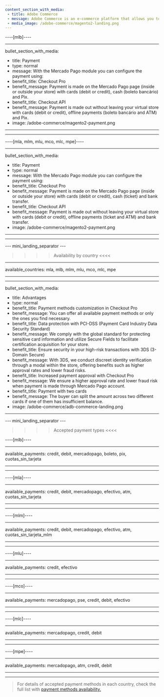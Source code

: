```yaml
---
content_section_with_media:
 - title: Adobe Commerce
 - message: Adobe Commerce is an e-commerce platform that allows you to create a customizable online store, ideal for large companies that want to offer a unique experience. Adobe Commerce is the latest version of this platform, offering a user-friendly interface, higher speed, built-in cache cleaning support, and more stability.
 - media_image: /adobe-commerce/magento2-landing.png 
---
```

 
----[mlb]---- 

---
bullet_section_with_media:
 - title: Payment
 - type: normal
 - message: With the Mercado Pago module you can configure the payment using:
 - benefit_title: Checkout Pro
 - benefit_message: Payment is made on the Mercado Pago page (inside or outside your store) with cards (debit or credit), cash (boleto bancário) and Pix.
 - benefit_title: Checkout API
 - benefit_message: Payment is made out without leaving your virtual store with cards (debit or credit), offline payments (boleto bancário and ATM) and Pix.
 - image: /adobe-commerce/magento2-payment.png 
---
------------

----[mla, mlm, mlu, mco, mlc, mpe]----

---
bullet_section_with_media:
 - title: Payment
 - type: normal
 - message: With the Mercado Pago module you can configure the payment using:
 - benefit_title: Checkout Pro
 - benefit_message: Payment is made on the Mercado Pago page (inside or outside your store) with cards (debit or credit), cash (ticket) and bank transfer.
 - benefit_title: Checkout API
 - benefit_message: Payment is made out without leaving your virtual store with cards (debit or credit), offline payments (ticket and ATM) and bank transfer.
 - image: /adobe-commerce/magento2-payment.png 
---
------------

--- mini_landing_separator ---
 
>>>> Availability by country <<<<
---
available_countries: mla, mlb, mlm, mlu, mco, mlc, mpe

---
---
bullet_section_with_media: 
 - title: Advantages
 - type: normal
 - benefit_title: Payment methods customization in Checkout Pro
 - benefit_message: You can offer all available payment methods or only the ones you find necessary.
 - benefit_title: Data protection with PCI-DSS (Payment Card Industry Data Security Standard)
 - benefit_message: We comply with the global standard for protecting sensitive card information and utilize Secure Fields to facilitate certification acquisition for your store.
 - benefit_title: Ensure security in your high-risk transactions with 3DS (3-Domain Secure)
 - benefit_message: With 3DS, we conduct discreet identity verification through a modal within the store, offering benefits such as higher approval rates and lower fraud risks.
 - benefit_title: Increased payment approval with Checkout Pro
 - benefit_message: We ensure a higher approval rate and lower fraud risk when payment is made through Mercado Pago account.
 - benefit_title: Payment with two cards
 - benefit_message: The buyer can split the amount across two different cards if one of them has insufficient balance.
 - image: /adobe-commerce/adb-commerce-landing.png
---
--- mini_landing_separator ---
 
>>>> Accepted payment types <<<<
 
----[mlb]----

---
available_payments: credit, debit, mercadopago, boleto, pix, cuotas_sin_tarjeta

---
------------

----[mla]---- 

---
available_payments: credit, debit, mercadopago, efectivo, atm, cuotas_sin_tarjeta

----
------------

----[mlm]---- 

---
available_payments: credit, debit, mercadopago, efectivo, atm, cuotas_sin_tarjeta_mlm

----
------------

----[mlu]---- 

---
available_payments: credit, efectivo

----
------------

----[mco]---- 

---
available_payments: mercadopago, pse, credit, debit, efectivo

----
------------

----[mlc]---- 

---
available_payments: mercadopago, credit, debit

----
------------

----[mpe]---- 

---
available_payments: mercadopago, atm, credit, debit

----
------------
> For details of accepted payment methods in each country, check the full list with [payment methods availability.](/developers/en/docs/sales-processing/payment-methods)